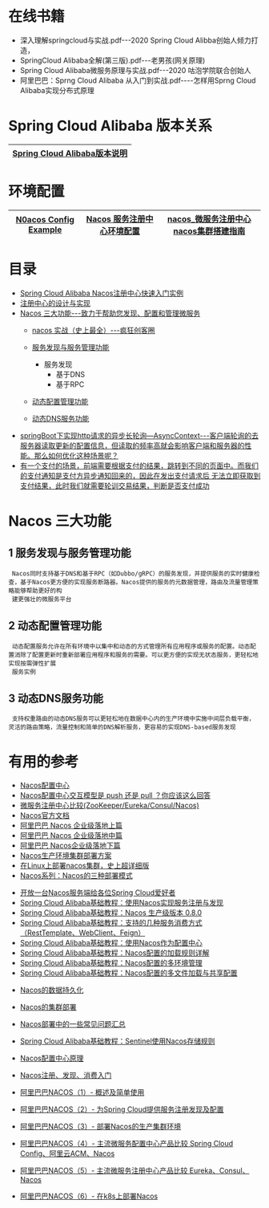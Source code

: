 

# 在线书籍

* 深入理解springcloud与实战.pdf---2020 Spring Cloud Alibba创始人倾力打造，
* SpringCloud Alibaba全解(第三版).pdf---老男孩(网关原理)
* Spring Cloud Alibaba微服务原理与实战.pdf---2020 咕泡学院联合创始人
* 阿里巴巴：Sprng Cloud Alibaba 从入门到实战.pdf----怎样用Sprng Cloud Alibaba实现分布式原理


# Spring Cloud Alibaba 版本关系

[Spring Cloud Alibaba版本说明](https://github.com/alibaba/spring-cloud-alibaba/wiki/%E7%89%88%E6%9C%AC%E8%AF%B4%E6%98%8E)|
---|

#  环境配置

[N0acos Config Example]()|[ Nacos 服务注册中心环境配置](https://www.cnblogs.com/crazymakercircle/p/11992539.html)|[nacos_微服务注册中心nacos集群搭建指南](https://www.kancloud.cn/cehgnxuyuan_123/springcloud)|
---|---|---|

# 目录

* [Spring Cloud Alibaba Nacos注册中心快速入门实例](https://mrbird.cc/Spring-Cloud-Alibaba-Nacos%E6%B3%A8%E5%86%8C%E4%B8%AD%E5%BF%83.html)
* [注册中心的设计与实现](https://github.com/aCoder2013/blog/issues/32)
* [Nacos 三大功能---致力于帮助您发现、配置和管理微服务](#Nacos-三大功能)
  * [nacos 实战（史上最全）---疯狂创客圈](https://www.cnblogs.com/crazymakercircle/p/14231815.html) 
  * [服务发现与服务管理功能](#1-服务发现与服务管理功能)
    * 服务发现
      * 基于DNS
      * 基于RPC
      
  * [动态配置管理功能](#2-动态配置管理功能)
  * [动态DNS服务功能](#3-动态DNS服务功能)
* [springBoot下实现http请求的异步长轮询—AsyncContext---客户端轮询的去服务器读取更新的配置信息，但读取的频率高就会影响客户端和服务器的性能。那么如何优化这种场景呢？ ](https://www.jianshu.com/p/0e968ad2a5fa)
* [有一个支付的场景，前端需要根据支付的结果，跳转到不同的页面中。而我们的支付通知是支付方异步通知回来的，因此在发出支付请求后
无法立即获取到支付结果，此时我们就需要轮训交易结果，判断是否支付成功](https://www.jianshu.com/p/fe819a4c4294)


# Nacos 三大功能

## 1 服务发现与服务管理功能
     Nacos同时支持基于DNS和基于RPC（如Dubbo/gRPC）的服务发现，并提供服务的实时健康检查，基于Nacos更方便的实现服务断路器。Nacos提供的服务的元数据管理，路由及流量管理策略能够帮助更好的构
     建更强壮的微服务平台
      
## 2 动态配置管理功能
     动态配置服务允许在所有环境中以集中和动态的方式管理所有应用程序或服务的配置。动态配置消除了配置更新时重新部署应用程序和服务的需要。可以更方便的实现无状态服务，更轻松地实现按需弹性扩展
     服务实例

## 3 动态DNS服务功能
     支持权重路由的动态DNS服务可以更轻松地在数据中心内的生产环境中实施中间层负载平衡，灵活的路由策略，流量控制和简单的DNS解析服务，更容易的实现DNS-based服务发现





# 有用的参考
* [Nacos配置中心](https://www.jianshu.com/p/bcc5b787bc29)
* [Nacos配置中心交互模型是 push 还是 pull ？你应该这么回答](https://www.jianshu.com/p/ec5a4a428923)
* [微服务注册中心比较(ZooKeeper/Eureka/Consul/Nacos)](https://www.cnblogs.com/davidgu/p/14526467.html)
* [Nacos官方文档](https://nacos.io/zh-cn/docs/what-is-nacos.html)
* [阿里巴巴 Nacos 企业级落地上篇](https://mp.weixin.qq.com/s?__biz=MzUzNzYxNjAzMg==&mid=2247492337&idx=1&sn=71df8eee2b4ab038a502bebcb2d3ced2&chksm=fae6e93ecd91602888cfee80041c6b37566a5e5cd1066df16439d320438c07a9375d3345554d&scene=21#wechat_redirect)
* [阿里巴巴 Nacos 企业级落地中篇](https://mp.weixin.qq.com/s?__biz=MzUzNzYxNjAzMg==&mid=2247492504&idx=2&sn=292b1fd8019d5679cbe0857c51cb62ff&chksm=fae6e857cd916141c70fa1d046bf6ef80b9c94b5ebe917cda2c04ad9d88dbff3063d63c48f99&scene=21#wechat_redirect)
* [阿里巴巴  Nacos企业级落地下篇](https://www.kubernetes.org.cn/8186.html)
* [Nacos生产环境集群部署方案](https://blog.csdn.net/u010046908/article/details/101050759?ops_request_misc=%25257B%252522request%25255Fid%252522%25253A%252522161052021616780266261355%252522%25252C%252522scm%252522%25253A%25252220140713.130102334.pc%25255Fall.%252522%25257D&request_id=161052021616780266261355&biz_id=0&utm_medium=distribute.pc_search_result.none-task-blog-2~all~first_rank_v2~rank_v29-1-101050759.pc_search_result_cache&utm_term=nacos%E9%9B%86%E7%BE%A4%E9%83%A8%E7%BD%B2)
* [在Linux上部署nacos集群，史上超详细版](https://blog.csdn.net/zhoushanmin/article/details/109740231?utm_medium=distribute.pc_relevant.none-task-blog-baidujs_title-3&spm=1001.2101.3001.4242)
* [Nacos系列：Nacos的三种部署模式](https://blog.csdn.net/weixin_34245169/article/details/88575800?utm_medium=distribute.pc_relevant.none-task-blog-BlogCommendFromBaidu-2.not_use_machine_learn_pai&depth_1-utm_source=distribute.pc_relevant.none-task-blog-BlogCommendFromBaidu-2.not_use_machine_learn_pai)


- [开放一台Nacos服务端给各位Spring Cloud爱好者](http://blog.didispace.com/open-nacos-server-1-0-0/)
- [Spring Cloud Alibaba基础教程：使用Nacos实现服务注册与发现](http://blog.didispace.com/spring-cloud-alibaba-1/)
- [Spring Cloud Alibaba基础教程：Nacos 生产级版本 0.8.0](http://blog.didispace.com/spring-cloud-alibaba-nacos-1/)
- [Spring Cloud Alibaba基础教程：支持的几种服务消费方式（RestTemplate、WebClient、Feign）](http://blog.didispace.com/spring-cloud-alibaba-2/)
- [Spring Cloud Alibaba基础教程：使用Nacos作为配置中心](http://blog.didispace.com/spring-cloud-alibaba-3/)
- [Spring Cloud Alibaba基础教程：Nacos配置的加载规则详解](http://blog.didispace.com/spring-cloud-alibaba-nacos-config-1/)
- [Spring Cloud Alibaba基础教程：Nacos配置的多环境管理](http://blog.didispace.com/spring-cloud-alibaba-nacos-config-2/)
- [Spring Cloud Alibaba基础教程：Nacos配置的多文件加载与共享配置](http://blog.didispace.com/spring-cloud-alibaba-nacos-config-3/)
* [Nacos的数据持久化](http://blog.didispace.com/spring-cloud-alibaba-4/)
* [Nacos的集群部署](http://blog.didispace.com/spring-cloud-alibaba-5/)
* [Nacos部署中的一些常见问题汇总](http://blog.didispace.com/nacos-faqs/)
* [Spring Cloud Alibaba基础教程：Sentinel使用Nacos存储规则](http://blog.didispace.com/spring-cloud-alibaba-sentinel-2-1/)
* [Nacos配置中心原理](http://blog.didispace.com/nacos-yuanli-1/)
* [Nacos注册、发现、消费入门](https://www.jianshu.com/p/0f5b5f2bb1a8)


* [阿里巴巴NACOS（1）- 概述及简单使用](https://www.jianshu.com/p/c19ba3b971a5)
* [阿里巴巴NACOS（2）- 为Spring Cloud提供服务注册发现及配置](https://www.jianshu.com/p/fcf71fa840a4)
* [阿里巴巴NACOS（3）- 部署Nacos的生产集群环境](https://www.jianshu.com/p/abc1d405953c)
* [阿里巴巴NACOS（4）- 主流微服务配置中心产品比较 Spring Cloud Config、阿里云ACM、Nacos](https://www.jianshu.com/p/be168b0633a6)
* [阿里巴巴NACOS（5）- 主流微服务注册中心产品比较 Eureka、Consul、Nacos](https://www.jianshu.com/p/54f525334658)
* [阿里巴巴NACOS（6）- 在k8s上部署Nacos](https://www.jianshu.com/p/ce76e30f9247)
